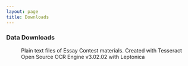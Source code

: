 ```yaml
---
layout: page
title: Downloads
---
```


### Data Downloads

<dl>
    <dt><a href="https://s3.amazonaws.com/mith-taw/Essay_Contest_texts.tar.gz"><i class="fa fa-file-archive-o fa-4x"></i></a></dt>
    <dd>Plain text files of Essay Contest materials. Created with Tesseract Open Source OCR Engine v3.02.02 with Leptonica</dd> 
</dl>